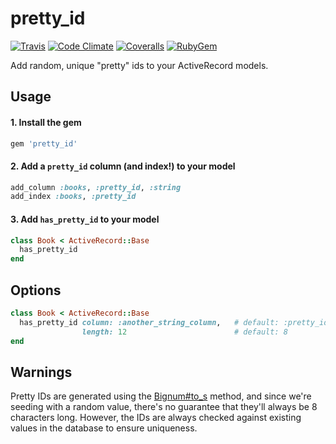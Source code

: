 pretty_id
=======

[![Travis][0]](https://travis-ci.org/dobtco/pretty_id)
[![Code Climate][1]](https://codeclimate.com/github/dobtco/pretty_id)
[![Coveralls][2]](https://coveralls.io/r/dobtco/pretty_id)
[![RubyGem][3]](http://rubygems.org/gems/pretty_id)

Add random, unique "pretty" ids to your ActiveRecord models.

## Usage

#### 1. Install the gem
```ruby
gem 'pretty_id'
```

#### 2. Add a `pretty_id` column (and index!) to your model
```ruby
add_column :books, :pretty_id, :string
add_index :books, :pretty_id
```

#### 3. Add `has_pretty_id` to your model
```ruby
class Book < ActiveRecord::Base
  has_pretty_id
end
```

## Options
```ruby
class Book < ActiveRecord::Base
  has_pretty_id column: :another_string_column,   # default: :pretty_id
                length: 12                        # default: 8
end
```

## Warnings

Pretty IDs are generated using the [Bignum#to_s](http://www.ruby-doc.org/core-2.1.1/Bignum.html#method-i-to_s) method, and since we're seeding with a random value, there's no guarantee that they'll always be 8 characters long. However, the IDs are always checked against existing values in the database to ensure uniqueness.

[0]: https://img.shields.io/travis/dobtco/pretty_id.svg
[1]: https://img.shields.io/codeclimate/github/dobtco/pretty_id.svg
[2]: https://img.shields.io/coveralls/dobtco/pretty_id.svg
[3]: https://img.shields.io/gem/v/pretty_id.svg
